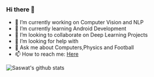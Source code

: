 ### Hi there 👋




- 🔭 I’m currently working on Computer Vision and NLP
- 🌱 I’m currently learning Android Development
- 👯 I’m looking to collaborate on Deep Learning Projects
- 🤔 I’m looking for help with 
- 💬 Ask me about Computers,Physics and Football
- 📫 How to reach me: [Here](https://www.linkedin.com/in/saswat-sarangi/)


![Saswat's github stats](https://github-readme-stats.vercel.app/api?username=SAZZZO99&theme=chartreuse-dark&show_icons=true)

